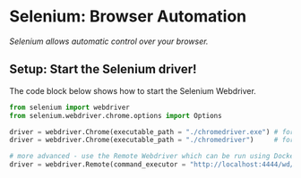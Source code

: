 # Selenium: Browser Automation
*Selenium allows automatic control over your browser.*

## Setup: Start the Selenium driver!
The code block below shows how to start the Selenium Webdriver.
```Python
from selenium import webdriver
from selenium.webdriver.chrome.options import Options

driver = webdriver.Chrome(executable_path = "./chromedriver.exe") # for Windows
driver = webdriver.Chrome(executable_path = "./chromedriver")     # for MacOS

# more advanced - use the Remote Webdriver which can be run using Docker
driver = webdriver.Remote(command_executor = "http://localhost:4444/wd/hub")

```
